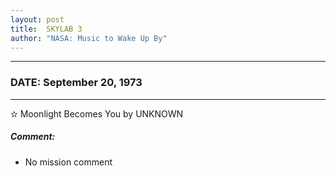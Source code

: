 ```yaml
---
layout: post
title:  SKYLAB 3
author: "NASA: Music to Wake Up By"
---
```


----
### DATE: September 20, 1973
----
✫ Moonlight Becomes You by UNKNOWN

##### Comment:
* No mission comment
